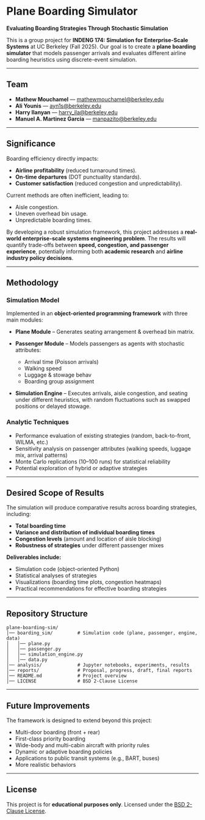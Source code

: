 # Plane Boarding Simulator

**Evaluating Boarding Strategies Through Stochastic Simulation**

This is a group project for **INDENG 174: Simulation for Enterprise-Scale Systems** at UC Berkeley (Fall 2025).
Our goal is to create a **plane boarding simulator** that models passenger arrivals and evaluates different airline boarding heuristics using discrete-event simulation.

---

## Team

* **Mathew Mouchamel** — [mathewmouchamel@berkeley.edu](mailto:mathewmouchamel@berkeley.edu)
* **Ali Younis** — [ayn1s@berkeley.edu](mailto:ayn1s@berkeley.edu)
* **Harry Ilanyan** — [harry\_ila@berkeley.edu](mailto:harry_ila@berkeley.edu)
* **Manuel A. Martinez Garcia** — [manpazito@berkeley.edu](mailto:manpazito@berkeley.edu)

---

## Significance

Boarding efficiency directly impacts:

* **Airline profitability** (reduced turnaround times).
* **On-time departures** (DOT punctuality standards).
* **Customer satisfaction** (reduced congestion and unpredictability).

Current methods are often inefficient, leading to:

* Aisle congestion.
* Uneven overhead bin usage.
* Unpredictable boarding times.

By developing a robust simulation framework, this project addresses a **real-world enterprise-scale systems engineering problem**. The results will quantify trade-offs between **speed, congestion, and passenger experience**, potentially informing both **academic research** and **airline industry policy decisions**.

---

## Methodology

### Simulation Model

Implemented in an **object-oriented programming framework** with three main modules:

* **Plane Module** – Generates seating arrangement & overhead bin matrix.
* **Passenger Module** – Models passengers as agents with stochastic attributes:

  * Arrival time (Poisson arrivals)
  * Walking speed
  * Luggage & stowage behav
  * Boarding group assignment
* **Simulation Engine** – Executes arrivals, aisle congestion, and seating under different heuristics, with random fluctuations such as swapped positions or delayed stowage.

### Analytic Techniques

- Performance evaluation of existing strategies (random, back-to-front, WILMA, etc.)  
- Sensitivity analysis on passenger attributes (walking speeds, luggage mix, arrival patterns)  
- Monte Carlo replications (10–100 runs) for statistical reliability  
- Potential exploration of hybrid or adaptive strategies  

---

## Desired Scope of Results

The simulation will produce comparative results across boarding strategies, including:  

- **Total boarding time**  
- **Variance and distribution of individual boarding times**  
- **Congestion levels** (amount and location of aisle blocking)  
- **Robustness of strategies** under different passenger mixes  

**Deliverables include:**  
- Simulation code (object-oriented Python)  
- Statistical analyses of strategies  
- Visualizations (boarding time plots, congestion heatmaps)  
- Practical recommendations for effective boarding strategies  

---

## Repository Structure

```
plane-boarding-sim/
│── boarding_sim/         # Simulation code (plane, passenger, engine, data)
│   │── plane.py
│   │── passenger.py
│   │── simulation_engine.py
│   │── data.py
│── analysis/             # Jupyter notebooks, experiments, results
│── reports/              # Proposal, progress, draft, final reports
│── README.md             # Project overview
│── LICENSE               # BSD 2-Clause License
```
---

## Future Improvements  

The framework is designed to extend beyond this project:  

- Multi-door boarding (front + rear)
- First-class priority boarding  
- Wide-body and multi-cabin aircraft with priority rules  
- Dynamic or adaptive boarding policies  
- Applications to public transit systems (e.g., BART, buses)  
- More realistic behaviors 

---

## License

This project is for **educational purposes only**.
Licensed under the [BSD 2-Clause License](./LICENSE).